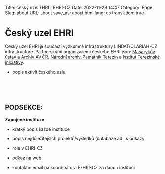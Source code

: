 Title: český uzel EHRI | EHRI-CZ
Date: 2022-11-29 14:47
Category: Page
Slug: about
URL: about
save_as: about.html
lang: cs
translation: true

# Český uzel EHRI

Český uzel EHRI je součástí výzkumné infrastruktury LINDAT/CLARIAH-CZ infrastructure. Partnerskými organizacemi českého EHRI jsou: [Masarykův ústav a Archiv AV ČR](https://www.mua.cas.cz/), [Národní archiv](https://www.nacr.cz/), [Památník Terezín](https://www.pamatnik-terezin.cz/) a [Institut Terezínské iniciativy](https://www.terezinstudies.cz/).

- popis aktivit českého uzlu
</br>
</br>
</br>

<h2>PODSEKCE:</h2>


**Zapojené instituce**

- krátký popis každé instituce

- popis nejdůležitějších projektů/výsledků (databáze ad.) s odkazy

- role v EHRI-CZ

- odkaz na web

- kontaktní email na koordinátora EEHRI-CZ za danou instituci
